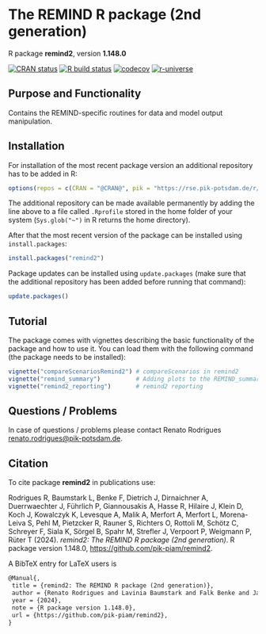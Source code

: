 # The REMIND R package (2nd generation)

R package **remind2**, version **1.148.0**

[![CRAN status](https://www.r-pkg.org/badges/version/remind2)](https://cran.r-project.org/package=remind2)  [![R build status](https://github.com/pik-piam/remind2/workflows/check/badge.svg)](https://github.com/pik-piam/remind2/actions) [![codecov](https://codecov.io/gh/pik-piam/remind2/branch/master/graph/badge.svg)](https://app.codecov.io/gh/pik-piam/remind2) [![r-universe](https://pik-piam.r-universe.dev/badges/remind2)](https://pik-piam.r-universe.dev/builds)

## Purpose and Functionality

Contains the REMIND-specific routines for data and model
    output manipulation.


## Installation

For installation of the most recent package version an additional repository has to be added in R:

```r
options(repos = c(CRAN = "@CRAN@", pik = "https://rse.pik-potsdam.de/r/packages"))
```
The additional repository can be made available permanently by adding the line above to a file called `.Rprofile` stored in the home folder of your system (`Sys.glob("~")` in R returns the home directory).

After that the most recent version of the package can be installed using `install.packages`:

```r 
install.packages("remind2")
```

Package updates can be installed using `update.packages` (make sure that the additional repository has been added before running that command):

```r 
update.packages()
```

## Tutorial

The package comes with vignettes describing the basic functionality of the package and how to use it. You can load them with the following command (the package needs to be installed):

```r
vignette("compareScenariosRemind2") # compareScenarios in remind2
vignette("remind_summary")          # Adding plots to the REMIND_summary.pdf
vignette("remind2_reporting")       # remind2 reporting
```

## Questions / Problems

In case of questions / problems please contact Renato Rodrigues <renato.rodrigues@pik-potsdam.de>.

## Citation

To cite package **remind2** in publications use:

Rodrigues R, Baumstark L, Benke F, Dietrich J, Dirnaichner A, Duerrwaechter J, Führlich P, Giannousakis A, Hasse R, Hilaire J, Klein D, Koch J, Kowalczyk K, Levesque A, Malik A, Merfort A, Merfort L, Morena-Leiva S, Pehl M, Pietzcker R, Rauner S, Richters O, Rottoli M, Schötz C, Schreyer F, Siala K, Sörgel B, Spahr M, Strefler J, Verpoort P, Weigmann P, Rüter T (2024). _remind2: The REMIND R package (2nd generation)_. R package version 1.148.0, <https://github.com/pik-piam/remind2>.

A BibTeX entry for LaTeX users is

 ```latex
@Manual{,
  title = {remind2: The REMIND R package (2nd generation)},
  author = {Renato Rodrigues and Lavinia Baumstark and Falk Benke and Jan Philipp Dietrich and Alois Dirnaichner and Jakob Duerrwaechter and Pascal Führlich and Anastasis Giannousakis and Robin Hasse and Jérome Hilaire and David Klein and Johannes Koch and Katarzyna Kowalczyk and Antoine Levesque and Aman Malik and Anne Merfort and Leon Merfort and Simón Morena-Leiva and Michaja Pehl and Robert Pietzcker and Sebastian Rauner and Oliver Richters and Marianna Rottoli and Christof Schötz and Felix Schreyer and Kais Siala and Björn Sörgel and Mike Spahr and Jessica Strefler and Philipp Verpoort and Pascal Weigmann and Tonn Rüter},
  year = {2024},
  note = {R package version 1.148.0},
  url = {https://github.com/pik-piam/remind2},
}
```
